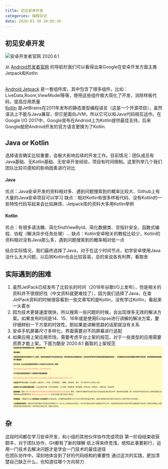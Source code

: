 ```yaml
---
title: 初见安卓开发
categories: 编程杂记
date: 2020-03-30 20:05:45
---
```

## 初见安卓开发
![安卓开发者官网 2020.6.1](/android-note/01_android_web.png)
  
从 [Android开发者官网](https://developer.android.google.cn/) 的导航栏我们可以看得出来Google在安卓开发方面主推Jetpack和Kotlin

<br>[Android Jetpack](https://developer.android.google.cn/jetpack/) 是一套组件库，其中包含了很多组件，比如：LiveData,Room,ViewModel等等，使用这些组件极大简化了开发，消除样板代码，提高应用质量
<br>[Kotlin](https://developer.android.google.cn/kotlin) 是JetBrains在2011年发布的静态类型编程语言（这是一个开源项目），虽然语法上不能与Java兼容，但它是面向JVM，所以它可以和Java代码相互运作。在Google I/O 2017中，Google宣布在Android上为Kotlin提供最佳支持，后来Google就把Android开发的官方语言更换为了Kotlin
## Java or Kotlin
选择语言确实比较重要，会极大影响后续的开发工作。目前情况：团队成员有Java基础、无Kotlin基础、无安卓开发经验，项目有时间限制。这里列举几个我们团队比较可感知的影响因素进行对比

#### Java
优点：Java安卓开发的资料相对多、遇到问题搜索到的概率比较大、Github上有大量的Java安卓项目可以学习
缺点：相对Kotlin有很多样板代码、没有Kotlin的一些特性代码写起来会比较麻烦、Jetpack库的资料大多用Kotlin举例
#### Kotlin
优点：有很多语法糖、简化findViewById、简化数据类、空指针安全、函数式编程、协程（解决异步任务处理）...
缺点：Kotlin安卓相关的教程比较少，Kotlin的资料相对没有Java那么多，遇到问题搜索到的概率相对低一点

结合实际情况，我们最终选择了Java，对于在这个时间节点，初学安卓使用Java没什么太大问题，以后转Kotlin也会比较容易，总的来说各有利弊，看取舍

## 实际遇到的困难
1. 虽然JetPack已经发布了比较长的时间（2018年谷歌I/O上发布），但是相关的资料并不很很好找（中文资料就更难找了），因为我们选择了Java，在查JetPack资料的时候很容看到一些文章写的是Kotlin，没有学过Kotlin，看起来一头雾水
2. 因为技术更替速度很快，所以搜索一些问题的时候，会出现很多无效的解决方案。如果发布时间是14、15、16年或是使用Eclipse进行讲解的解决方案，要仔细辨别一下方案的时效性，那如果是讲解思路的话那就没有关系
3. 安卓手机屏幕尺寸多样化，界面需要对不同屏幕进行适配
4. 如果应用上架应用市场，需要考虑平台上架的规范，对于一些类型的应用需要资质才能上架，下面为酷安 2020.6.1 截取的上架规范
![酷安上架规范2020.6.1](android-note/02_coolapk.png)



## 杂
这段时间都在学习安卓开发，和小组的其他伙伴协作完成项目
第一阶段结束收获颇丰，对于团队协作，Git都有了新的理解
纸上得来终觉浅，绝知此事要躬行，运用一门技术去解决问题才是学会一门技术的最佳途径
<br>在团队协作中，深刻地体会到了好的代码结构的重要性
通过这次的实践，更加清楚自己缺乏什么，也知道往哪个方向努力